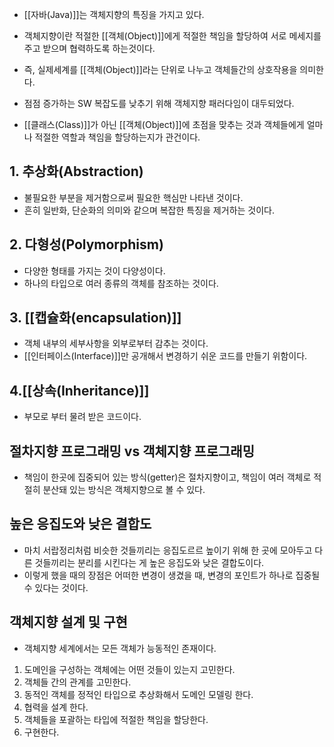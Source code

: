 - [[자바(Java)]]는 객체지향의 특징을 가지고 있다.

- 객체지향이란 적절한 [[객체(Object)]]에게 적절한 책임을 할당하여 서로 메세지를 주고 받으며 협력하도록 하는것이다.
- 즉, 실제세계를 [[객체(Object)]]라는 단위로 나누고 객체들간의 상호작용을 의미한다.

- 점점 증가하는 SW 복잡도를 낮추기 위해 객체지향 패러다임이 대두되었다.
- [[클래스(Class)]]가 아닌 [[객체(Object)]]에 초점을 맞추는 것과 객체들에게 얼마나 적절한 역할과 책임을 할당하는지가 관건이다.


## 1. 추상화(Abstraction)

- 불필요한 부분을 제거함으로써 필요한 핵심만 나타낸 것이다.
- 흔히 일반화, 단순화의 의미와 같으며 복잡한 특징을 제거하는 것이다.
## 2. 다형성(Polymorphism)

- 다양한 형태를 가지는 것이 다양성이다.
- 하나의 타입으로 여러 종류의 객체를 참조하는 것이다.


## 3. [[캡슐화(encapsulation)]]

- 객체 내부의 세부사항을 외부로부터 감추는 것이다.
- [[인터페이스(Interface)]]만 공개해서 변경하기 쉬운 코드를 만들기 위함이다.

## 4.[[상속(Inheritance)]]

- 부모로 부터 물려 받은 코드이다.


## 절차지향 프로그래밍 vs 객체지향 프로그래밍

- 책임이 한곳에 집중되어 있는 방식(getter)은 절차지향이고, 책임이 여러 객체로 적절히 분산돼 있는 방식은 객체지향으로 볼 수 있다.


## 높은 응집도와 낮은 결합도

- 마치 서랍정리처럼 비슷한 것들끼리는 응집도르르 높이기 위해 한 곳에 모아두고 다른 것들끼리는 분리를 시킨다는 게 높은 응집도와 낮은 결합도이다.
- 이렇게 했을 때의 장점은 어떠한 변경이 생겼을 때, 변경의 포인트가 하나로 집중될 수 있다는 것이다.

## 객체지향 설계 및 구현

- 객체지향 세계에서는 모든 객체가 능동적인 존재이다.

1. 도메인을 구성하는 객체에는 어떤 것들이 있는지 고민한다.
2. 객체들 간의 관계를 고민한다.
3. 동적인 객체를 정적인 타입으로 추상화해서 도메인 모델링 한다.
4. 협력을 설계 한다.
5. 객체들을 포괄하는 타입에 적절한 책임을 할당한다.
6. 구현한다.
